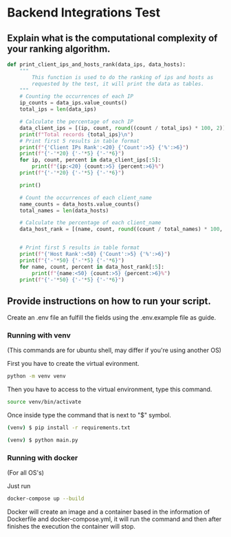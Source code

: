 # Backend Integrations Test


## Explain what is the computational complexity of your ranking algorithm.


```python
def print_client_ips_and_hosts_rank(data_ips, data_hosts):
    """
        This function is used to do the ranking of ips and hosts as
        requested by the test, it will print the data as tables.
    """
    # Counting the occurrences of each IP
    ip_counts = data_ips.value_counts()
    total_ips = len(data_ips)

    # Calculate the percentage of each IP
    data_client_ips = [(ip, count, round((count / total_ips) * 100, 2)) for ip, count in ip_counts.items()]
    print(f"Total records {total_ips}\n")
    # Print first 5 results in table format
    print(f"{'Client IPs Rank':<20} {'Count':>5} {'%':>6}")
    print(f"{'-'*20} {'-'*5} {'-'*6}")
    for ip, count, percent in data_client_ips[:5]:
        print(f"{ip:<20} {count:>5} {percent:>6}%")
    print(f"{'-'*20} {'-'*5} {'-'*6}")

    print()

    # Count the occurrences of each client_name
    name_counts = data_hosts.value_counts()
    total_names = len(data_hosts)

    # Calculate the percentage of each client_name
    data_host_rank = [(name, count, round((count / total_names) * 100, 2)) for name, count in name_counts.items()]


    # Print first 5 results in table format
    print(f"{'Host Rank':<50} {'Count':>5} {'%':>6}")
    print(f"{'-'*50} {'-'*5} {'-'*6}")
    for name, count, percent in data_host_rank[:5]:
        print(f"{name:<50} {count:>5} {percent:>6}%")
    print(f"{'-'*50} {'-'*5} {'-'*6}")
```

## Provide instructions on how to run your script.

Create an .env file an fulfill the fields using the .env.example file as guide.

### Running with venv
(This commands are for ubuntu shell, may differ if you're using another OS)

First you have to create the virtual evironment.
```sh
python -m venv venv
```

Then you have to access to the virtual environment, type this command.

```sh
source venv/bin/activate
```

Once inside type the command that is next to "$" symbol.

```sh
(venv) $ pip install -r requirements.txt
```

```sh
(venv) $ python main.py
```

### Running with docker
(For all OS's)

Just run

```sh
docker-compose up --build
```

Docker will create an image and a container based in the information of Dockerfile and docker-compose.yml, it will run the command and then after finishes the execution the container will stop.